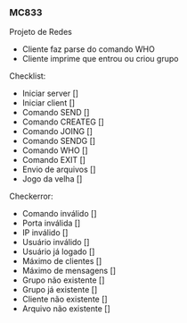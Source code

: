 ### MC833
Projeto de Redes

- Cliente faz parse do comando WHO
- Cliente imprime que entrou ou criou grupo

Checklist:

- Iniciar server []
- Iniciar client []
- Comando SEND []
- Comando CREATEG []
- Comando JOING []
- Comando SENDG []
- Comando WHO []
- Comando EXIT []
- Envio de arquivos []
- Jogo da velha []

Checkerror:

- Comando inválido []
- Porta inválida []
- IP inválido []
- Usuário inválido []
- Usuário já logado []
- Máximo de clientes []
- Máximo de mensagens []
- Grupo não existente []
- Grupo já existente []
- Cliente não existente []
- Arquivo não existente []


